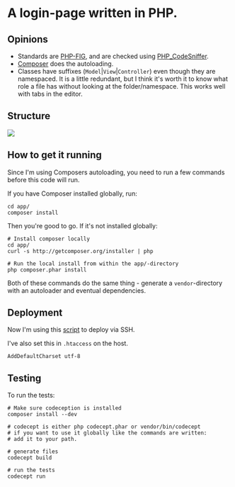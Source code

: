 # A login-page written in PHP.

## Opinions

- Standards are [PHP-FIG](http://http://www.php-fig.org/), and are checked using [PHP_CodeSniffer](http://pear.php.net/package/PHP_CodeSniffer/).
- [Composer](http://http://getcomposer.org/) does the autoloading.
-   Classes have suffixes (`Model`|`View`|`Controller`) even though they are namespaced.
    It is a little redundant, but I think it's worth it to know what role a file has without
    looking at the folder/namespace. This works well with tabs in the editor.

## Structure

![](http://yuml.me/d132d910/)

## How to get it running

Since I'm using Composers autoloading, you need to run a few commands before this code will run.

If you have Composer installed globally, run:

    cd app/
    composer install

Then you're good to go. If it's not installed globally:

    # Install composer locally
    cd app/
    curl -s http://getcomposer.org/installer | php

    # Run the local install from within the app/-directory
    php composer.phar install

Both of these commands do the same thing - generate a `vendor`-directory with an autoloader
and eventual dependencies.

## Deployment

Now I'm using this [script](https://gist.github.com/6581757) to deploy via SSH.

I've also set this in `.htaccess` on the host.

    AddDefaultCharset utf-8

## Testing

To run the tests:

    # Make sure codeception is installed
    composer install --dev

    # codecept is either php codecept.phar or vendor/bin/codecept
    # if you want to use it globally like the commands are written:
    # add it to your path.

    # generate files
    codecept build

    # run the tests
    codecept run
